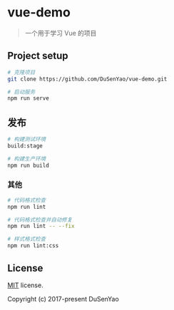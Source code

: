 # vue-demo

> 一个用于学习 Vue 的项目

## Project setup

```bash
# 克隆项目
git clone https://github.com/DuSenYao/vue-demo.git

# 启动服务
npm run serve
```

## 发布

```bash
# 构建测试环境
build:stage

# 构建生产环境
npm run build
```

### 其他

```bash
# 代码格式检查
npm run lint

# 代码格式检查并自动修复
npm run lint -- --fix

# 样式格式检查
npm run lint:css
```

## License

[MIT](https://github.com/PanJiaChen/vue-admin-template/blob/master/LICENSE) license.

Copyright (c) 2017-present DuSenYao
